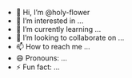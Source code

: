- 👋 Hi, I’m @holy-flower
- 👀 I’m interested in ...
- 🌱 I’m currently learning ...
- 💞️ I’m looking to collaborate on ...
- 📫 How to reach me ...
- 😄 Pronouns: ...
- ⚡ Fun fact: ...

<!---
holy-flower/holy-flower is a ✨ special ✨ repository because its `README.md` (this file) appears on your GitHub profile.
You can click the Preview link to take a look at your changes.
--->
